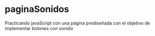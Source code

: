 # paginaSonidos

Practicando javaScript con una página prediseñada con el objetivo de implementar botones con sonido
